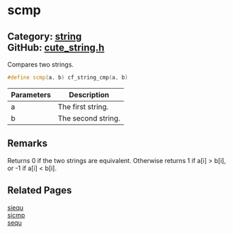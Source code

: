 [](../header.md ':include')

# scmp

Category: [string](/api_reference?id=string)  
GitHub: [cute_string.h](https://github.com/RandyGaul/cute_framework/blob/master/include/cute_string.h)  
---

Compares two strings.

```cpp
#define scmp(a, b) cf_string_cmp(a, b)
```

Parameters | Description
--- | ---
a | The first string.
b | The second string.

## Remarks

Returns 0 if the two strings are equivalent. Otherwise returns 1 if a[i] > b[i], or -1 if a[i] < b[i].

## Related Pages

[siequ](/string/siequ.md)  
[sicmp](/string/sicmp.md)  
[sequ](/string/sequ.md)  
